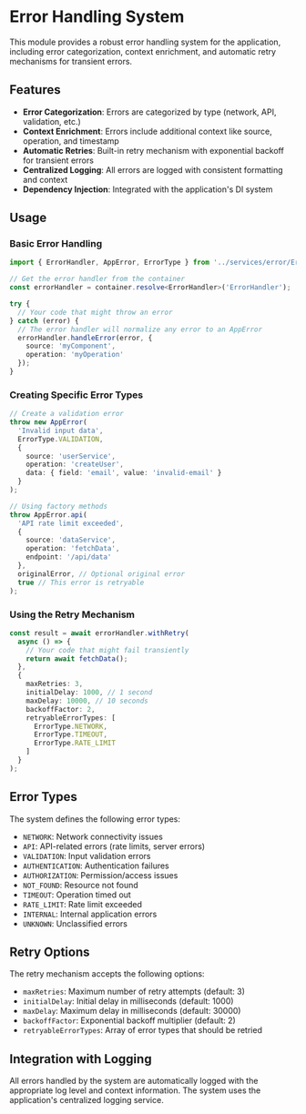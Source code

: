 # Error Handling System

This module provides a robust error handling system for the application, including error categorization, context enrichment, and automatic retry mechanisms for transient errors.

## Features

- **Error Categorization**: Errors are categorized by type (network, API, validation, etc.)
- **Context Enrichment**: Errors include additional context like source, operation, and timestamp
- **Automatic Retries**: Built-in retry mechanism with exponential backoff for transient errors
- **Centralized Logging**: All errors are logged with consistent formatting and context
- **Dependency Injection**: Integrated with the application's DI system

## Usage

### Basic Error Handling

```typescript
import { ErrorHandler, AppError, ErrorType } from '../services/error/ErrorHandler';

// Get the error handler from the container
const errorHandler = container.resolve<ErrorHandler>('ErrorHandler');

try {
  // Your code that might throw an error
} catch (error) {
  // The error handler will normalize any error to an AppError
  errorHandler.handleError(error, {
    source: 'myComponent',
    operation: 'myOperation'
  });
}
```

### Creating Specific Error Types

```typescript
// Create a validation error
throw new AppError(
  'Invalid input data',
  ErrorType.VALIDATION,
  {
    source: 'userService',
    operation: 'createUser',
    data: { field: 'email', value: 'invalid-email' }
  }
);

// Using factory methods
throw AppError.api(
  'API rate limit exceeded',
  {
    source: 'dataService',
    operation: 'fetchData',
    endpoint: '/api/data'
  },
  originalError, // Optional original error
  true // This error is retryable
);
```

### Using the Retry Mechanism

```typescript
const result = await errorHandler.withRetry(
  async () => {
    // Your code that might fail transiently
    return await fetchData();
  },
  {
    maxRetries: 3,
    initialDelay: 1000, // 1 second
    maxDelay: 10000, // 10 seconds
    backoffFactor: 2,
    retryableErrorTypes: [
      ErrorType.NETWORK,
      ErrorType.TIMEOUT,
      ErrorType.RATE_LIMIT
    ]
  }
);
```

## Error Types

The system defines the following error types:

- `NETWORK`: Network connectivity issues
- `API`: API-related errors (rate limits, server errors)
- `VALIDATION`: Input validation errors
- `AUTHENTICATION`: Authentication failures
- `AUTHORIZATION`: Permission/access issues
- `NOT_FOUND`: Resource not found
- `TIMEOUT`: Operation timed out
- `RATE_LIMIT`: Rate limit exceeded
- `INTERNAL`: Internal application errors
- `UNKNOWN`: Unclassified errors

## Retry Options

The retry mechanism accepts the following options:

- `maxRetries`: Maximum number of retry attempts (default: 3)
- `initialDelay`: Initial delay in milliseconds (default: 1000)
- `maxDelay`: Maximum delay in milliseconds (default: 30000)
- `backoffFactor`: Exponential backoff multiplier (default: 2)
- `retryableErrorTypes`: Array of error types that should be retried

## Integration with Logging

All errors handled by the system are automatically logged with the appropriate log level and context information. The system uses the application's centralized logging service. 